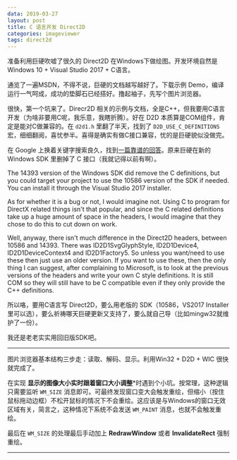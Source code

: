 ```yaml
---
data: 2019-03-27
layout: post
title: C 语言开发 Direct2D
categories: imageviewer
tags: direct2d
---
```



准备利用巨硬吹嘘了很久的 Direct2D 在Windows下做绘图。开发环境自然是 Windows 10 + Visual Studio 2017 + C语言。

通览了一遍MSDN，不得不说，巨硬的文档越写越好了。下载示例 Demo，编译运行一气呵成，成功的垫脚石已经搭好。撸起袖子，先写个图片浏览器。

很快，第一个坑来了。Direcr2D 相关的示例与文档，全是C++，但我要用C语言开发（为啥非要用C呢，我乐意，我瞎折腾）。好在 D2D 本质算是COM组件，肯定是能对C做兼容的。在 `d2d1.h` 里翻了半天，找到了 `D2D_USE_C_DEFINITIONS` 宏，细细翻阅，喜忧参半。喜得是确实有做C接口兼容，忧的是巨硬貌似没做完。

在 Google 上换着关键字搜索良久，找到[一篇靠谱的回答](https://social.msdn.microsoft.com/Forums/en-US/b557dbb1-79d5-4a2d-b8fc-5dc07ab0637d/is-plain-c-actually-supported-for-direct2d?forum=windowssdk)。原来巨硬在新的 Windows SDK 里删掉了 C 接口（我就记得以前有啊）。


The 14393 version of the Windows SDK did remove the C definitions, but you could target your project to use the 10586 version of the SDK if needed. You can install it through the Visual Studio 2017 installer.

As for whether it is a bug or not, I would imagine not. Using C to program for DirectX related things isn't that popular, and since the C related definitions take up a huge amount of space in the headers, I would imagine that they chose to do this to cut down on work.

Well, anyway, there isn't much difference in the Direct2D headers, between 10586 and 14393. There was ID2D1SvgGlyphStyle, ID2D1Device4, ID2D1DeviceContext4 and ID2D1Factory5. So unless you want/need to use these then just use an older version. If you want to use these, then the only thing I can suggest, after complaining to Microsoft, is to look at the previous versions of the headers and write your own C style definitions. It is still COM so they will still have to be C compatible even if they only provide the C++ definitions.


所以咯，要用C语言写 Direct2D，要么用老版的 SDK（10586，VS2017 Installer 里可以选），要么祈祷哪天巨硬更新又支持了，要么就自己导（比如mingw32就维护了一份）。

我还是老老实实用回旧版SDK吧。

---------------------------------------------------------

图片浏览器基本结构三步走：读取、解码、显示。利用Win32 + D2D + WIC 很快就完成了。

在实现 **显示的图像大小实时跟着窗口大小调整***时遇到个小坑。按常理，这种逻辑只需要监听 `WM_SIZE` 消息即可。可最终发现窗口变大会触发重绘，但缩小（按住鼠标拖动边框）不松开鼠标的情况下不会重绘。这应该是与Windows的窗口无效区域有关，简言之，这种情况下系统不会发送 `WM_PAINT` 消息，也就不会触发重绘。

最后在 `WM_SIZE` 的处理最后手动加上 **RedrawWindow** 或者 **InvalidateRect** 强制重绘。

--------------------------------------------------------------
